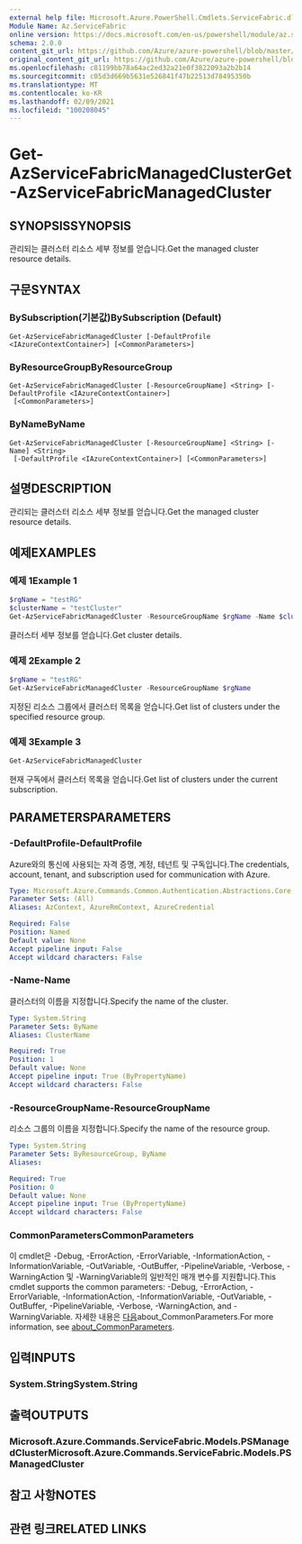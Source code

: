 ```yaml
---
external help file: Microsoft.Azure.PowerShell.Cmdlets.ServiceFabric.dll-Help.xml
Module Name: Az.ServiceFabric
online version: https://docs.microsoft.com/en-us/powershell/module/az.servicefabric/get-azservicefabricmanagedcluster
schema: 2.0.0
content_git_url: https://github.com/Azure/azure-powershell/blob/master/src/ServiceFabric/ServiceFabric/help/Get-AzServiceFabricManagedCluster.md
original_content_git_url: https://github.com/Azure/azure-powershell/blob/master/src/ServiceFabric/ServiceFabric/help/Get-AzServiceFabricManagedCluster.md
ms.openlocfilehash: c81199bb78a64ac2ed32a21e0f3822093a2b2b14
ms.sourcegitcommit: c05d3d669b5631e526841f47b22513d78495350b
ms.translationtype: MT
ms.contentlocale: ko-KR
ms.lasthandoff: 02/09/2021
ms.locfileid: "100208045"
---
```

# <span data-ttu-id="a9311-101">Get-AzServiceFabricManagedCluster</span><span class="sxs-lookup"><span data-stu-id="a9311-101">Get-AzServiceFabricManagedCluster</span></span>

## <span data-ttu-id="a9311-102">SYNOPSIS</span><span class="sxs-lookup"><span data-stu-id="a9311-102">SYNOPSIS</span></span>
<span data-ttu-id="a9311-103">관리되는 클러스터 리소스 세부 정보를 얻습니다.</span><span class="sxs-lookup"><span data-stu-id="a9311-103">Get the managed cluster resource details.</span></span>

## <span data-ttu-id="a9311-104">구문</span><span class="sxs-lookup"><span data-stu-id="a9311-104">SYNTAX</span></span>

### <span data-ttu-id="a9311-105">BySubscription(기본값)</span><span class="sxs-lookup"><span data-stu-id="a9311-105">BySubscription (Default)</span></span>
```
Get-AzServiceFabricManagedCluster [-DefaultProfile <IAzureContextContainer>] [<CommonParameters>]
```

### <span data-ttu-id="a9311-106">ByResourceGroup</span><span class="sxs-lookup"><span data-stu-id="a9311-106">ByResourceGroup</span></span>
```
Get-AzServiceFabricManagedCluster [-ResourceGroupName] <String> [-DefaultProfile <IAzureContextContainer>]
 [<CommonParameters>]
```

### <span data-ttu-id="a9311-107">ByName</span><span class="sxs-lookup"><span data-stu-id="a9311-107">ByName</span></span>
```
Get-AzServiceFabricManagedCluster [-ResourceGroupName] <String> [-Name] <String>
 [-DefaultProfile <IAzureContextContainer>] [<CommonParameters>]
```

## <span data-ttu-id="a9311-108">설명</span><span class="sxs-lookup"><span data-stu-id="a9311-108">DESCRIPTION</span></span>
<span data-ttu-id="a9311-109">관리되는 클러스터 리소스 세부 정보를 얻습니다.</span><span class="sxs-lookup"><span data-stu-id="a9311-109">Get the managed cluster resource details.</span></span>

## <span data-ttu-id="a9311-110">예제</span><span class="sxs-lookup"><span data-stu-id="a9311-110">EXAMPLES</span></span>

### <span data-ttu-id="a9311-111">예제 1</span><span class="sxs-lookup"><span data-stu-id="a9311-111">Example 1</span></span>
```powershell
$rgName = "testRG"
$clusterName = "testCluster"
Get-AzServiceFabricManagedCluster -ResourceGroupName $rgName -Name $clusterName
```

<span data-ttu-id="a9311-112">클러스터 세부 정보를 얻습니다.</span><span class="sxs-lookup"><span data-stu-id="a9311-112">Get cluster details.</span></span>

### <span data-ttu-id="a9311-113">예제 2</span><span class="sxs-lookup"><span data-stu-id="a9311-113">Example 2</span></span>
```powershell
$rgName = "testRG"
Get-AzServiceFabricManagedCluster -ResourceGroupName $rgName
```

<span data-ttu-id="a9311-114">지정된 리소스 그룹에서 클러스터 목록을 얻습니다.</span><span class="sxs-lookup"><span data-stu-id="a9311-114">Get list of clusters under the specified resource group.</span></span>

### <span data-ttu-id="a9311-115">예제 3</span><span class="sxs-lookup"><span data-stu-id="a9311-115">Example 3</span></span>
```powershell
Get-AzServiceFabricManagedCluster
```

<span data-ttu-id="a9311-116">현재 구독에서 클러스터 목록을 얻습니다.</span><span class="sxs-lookup"><span data-stu-id="a9311-116">Get list of clusters under the current subscription.</span></span>

## <span data-ttu-id="a9311-117">PARAMETERS</span><span class="sxs-lookup"><span data-stu-id="a9311-117">PARAMETERS</span></span>

### <span data-ttu-id="a9311-118">-DefaultProfile</span><span class="sxs-lookup"><span data-stu-id="a9311-118">-DefaultProfile</span></span>
<span data-ttu-id="a9311-119">Azure와의 통신에 사용되는 자격 증명, 계정, 테넌트 및 구독입니다.</span><span class="sxs-lookup"><span data-stu-id="a9311-119">The credentials, account, tenant, and subscription used for communication with Azure.</span></span>

```yaml
Type: Microsoft.Azure.Commands.Common.Authentication.Abstractions.Core.IAzureContextContainer
Parameter Sets: (All)
Aliases: AzContext, AzureRmContext, AzureCredential

Required: False
Position: Named
Default value: None
Accept pipeline input: False
Accept wildcard characters: False
```

### <span data-ttu-id="a9311-120">-Name</span><span class="sxs-lookup"><span data-stu-id="a9311-120">-Name</span></span>
<span data-ttu-id="a9311-121">클러스터의 이름을 지정합니다.</span><span class="sxs-lookup"><span data-stu-id="a9311-121">Specify the name of the cluster.</span></span>

```yaml
Type: System.String
Parameter Sets: ByName
Aliases: ClusterName

Required: True
Position: 1
Default value: None
Accept pipeline input: True (ByPropertyName)
Accept wildcard characters: False
```

### <span data-ttu-id="a9311-122">-ResourceGroupName</span><span class="sxs-lookup"><span data-stu-id="a9311-122">-ResourceGroupName</span></span>
<span data-ttu-id="a9311-123">리소스 그룹의 이름을 지정합니다.</span><span class="sxs-lookup"><span data-stu-id="a9311-123">Specify the name of the resource group.</span></span>

```yaml
Type: System.String
Parameter Sets: ByResourceGroup, ByName
Aliases:

Required: True
Position: 0
Default value: None
Accept pipeline input: True (ByPropertyName)
Accept wildcard characters: False
```

### <span data-ttu-id="a9311-124">CommonParameters</span><span class="sxs-lookup"><span data-stu-id="a9311-124">CommonParameters</span></span>
<span data-ttu-id="a9311-125">이 cmdlet은 -Debug, -ErrorAction, -ErrorVariable, -InformationAction, -InformationVariable, -OutVariable, -OutBuffer, -PipelineVariable, -Verbose, -WarningAction 및 -WarningVariable의 일반적인 매개 변수를 지원합니다.</span><span class="sxs-lookup"><span data-stu-id="a9311-125">This cmdlet supports the common parameters: -Debug, -ErrorAction, -ErrorVariable, -InformationAction, -InformationVariable, -OutVariable, -OutBuffer, -PipelineVariable, -Verbose, -WarningAction, and -WarningVariable.</span></span> <span data-ttu-id="a9311-126">자세한 내용은 [다음](http://go.microsoft.com/fwlink/?LinkID=113216)about_CommonParameters.</span><span class="sxs-lookup"><span data-stu-id="a9311-126">For more information, see [about_CommonParameters](http://go.microsoft.com/fwlink/?LinkID=113216).</span></span>

## <span data-ttu-id="a9311-127">입력</span><span class="sxs-lookup"><span data-stu-id="a9311-127">INPUTS</span></span>

### <span data-ttu-id="a9311-128">System.String</span><span class="sxs-lookup"><span data-stu-id="a9311-128">System.String</span></span>

## <span data-ttu-id="a9311-129">출력</span><span class="sxs-lookup"><span data-stu-id="a9311-129">OUTPUTS</span></span>

### <span data-ttu-id="a9311-130">Microsoft.Azure.Commands.ServiceFabric.Models.PSManagedCluster</span><span class="sxs-lookup"><span data-stu-id="a9311-130">Microsoft.Azure.Commands.ServiceFabric.Models.PSManagedCluster</span></span>

## <span data-ttu-id="a9311-131">참고 사항</span><span class="sxs-lookup"><span data-stu-id="a9311-131">NOTES</span></span>

## <span data-ttu-id="a9311-132">관련 링크</span><span class="sxs-lookup"><span data-stu-id="a9311-132">RELATED LINKS</span></span>

